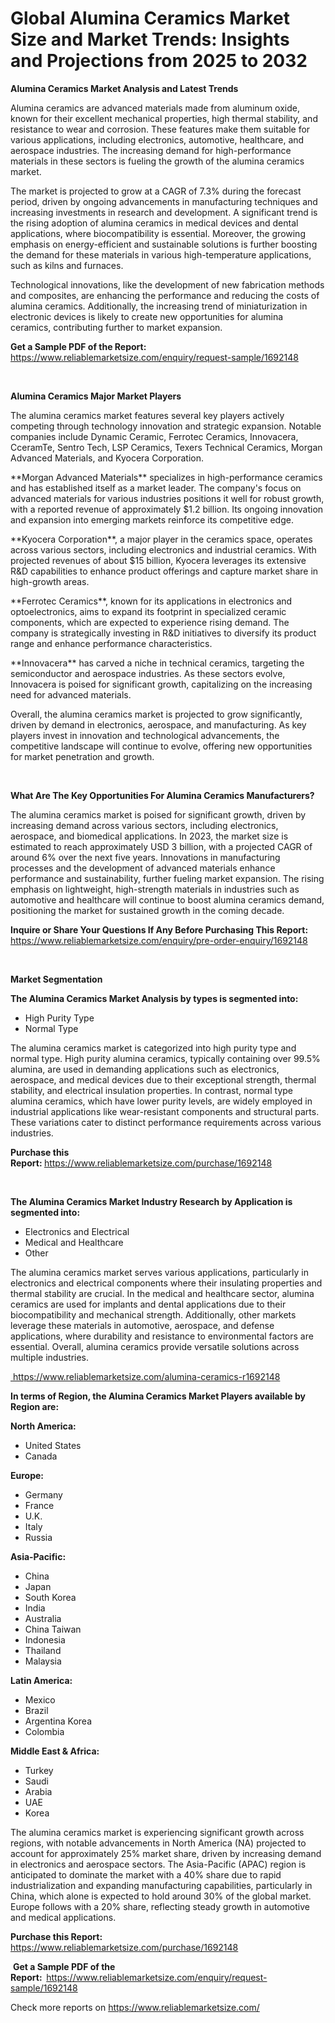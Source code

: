 <p><h1>Global Alumina Ceramics Market Size and Market Trends: Insights and Projections from 2025 to 2032</h1></p><p><strong>Alumina Ceramics Market Analysis and Latest Trends</strong></p>
<p><p>Alumina ceramics are advanced materials made from aluminum oxide, known for their excellent mechanical properties, high thermal stability, and resistance to wear and corrosion. These features make them suitable for various applications, including electronics, automotive, healthcare, and aerospace industries. The increasing demand for high-performance materials in these sectors is fueling the growth of the alumina ceramics market.</p><p>The market is projected to grow at a CAGR of 7.3% during the forecast period, driven by ongoing advancements in manufacturing techniques and increasing investments in research and development. A significant trend is the rising adoption of alumina ceramics in medical devices and dental applications, where biocompatibility is essential. Moreover, the growing emphasis on energy-efficient and sustainable solutions is further boosting the demand for these materials in various high-temperature applications, such as kilns and furnaces.</p><p>Technological innovations, like the development of new fabrication methods and composites, are enhancing the performance and reducing the costs of alumina ceramics. Additionally, the increasing trend of miniaturization in electronic devices is likely to create new opportunities for alumina ceramics, contributing further to market expansion.</p></p>
<p><strong>Get a Sample PDF of the Report:&nbsp;</strong> <a href="https://www.reliablemarketsize.com/enquiry/request-sample/1692148?utm_campaign=1103&utm_medium=2&utm_source=Github&utm_content=ia&utm_term=27032025&utm_id=alumina-ceramics">https://www.reliablemarketsize.com/enquiry/request-sample/1692148</a></p>
<p>&nbsp;</p>
<p><strong>Alumina Ceramics Major Market Players</strong></p>
<p><p>The alumina ceramics market features several key players actively competing through technology innovation and strategic expansion. Notable companies include Dynamic Ceramic, Ferrotec Ceramics, Innovacera, CceramTe, Sentro Tech, LSP Ceramics, Texers Technical Ceramics, Morgan Advanced Materials, and Kyocera Corporation.</p><p>**Morgan Advanced Materials** specializes in high-performance ceramics and has established itself as a market leader. The company's focus on advanced materials for various industries positions it well for robust growth, with a reported revenue of approximately $1.2 billion. Its ongoing innovation and expansion into emerging markets reinforce its competitive edge.</p><p>**Kyocera Corporation**, a major player in the ceramics space, operates across various sectors, including electronics and industrial ceramics. With projected revenues of about $15 billion, Kyocera leverages its extensive R&D capabilities to enhance product offerings and capture market share in high-growth areas.</p><p>**Ferrotec Ceramics**, known for its applications in electronics and optoelectronics, aims to expand its footprint in specialized ceramic components, which are expected to experience rising demand. The company is strategically investing in R&D initiatives to diversify its product range and enhance performance characteristics.</p><p>**Innovacera** has carved a niche in technical ceramics, targeting the semiconductor and aerospace industries. As these sectors evolve, Innovacera is poised for significant growth, capitalizing on the increasing need for advanced materials.</p><p>Overall, the alumina ceramics market is projected to grow significantly, driven by demand in electronics, aerospace, and manufacturing. As key players invest in innovation and technological advancements, the competitive landscape will continue to evolve, offering new opportunities for market penetration and growth.</p></p>
<p>&nbsp;</p>
<p><strong>What Are The Key Opportunities For Alumina Ceramics Manufacturers?</strong></p>
<p><p>The alumina ceramics market is poised for significant growth, driven by increasing demand across various sectors, including electronics, aerospace, and biomedical applications. In 2023, the market size is estimated to reach approximately USD 3 billion, with a projected CAGR of around 6% over the next five years. Innovations in manufacturing processes and the development of advanced materials enhance performance and sustainability, further fueling market expansion. The rising emphasis on lightweight, high-strength materials in industries such as automotive and healthcare will continue to boost alumina ceramics demand, positioning the market for sustained growth in the coming decade.</p></p>
<p><strong>Inquire or Share Your Questions If Any Before Purchasing This Report:</strong> <a href="https://www.reliablemarketsize.com/enquiry/pre-order-enquiry/1692148?utm_campaign=1103&utm_medium=2&utm_source=Github&utm_content=ia&utm_term=27032025&utm_id=alumina-ceramics">https://www.reliablemarketsize.com/enquiry/pre-order-enquiry/1692148</a></p>
<p>&nbsp;</p>
<p><strong>Market Segmentation</strong></p>
<p><strong>The Alumina Ceramics Market Analysis by types is segmented into:</strong></p>
<p><ul><li>High Purity Type</li><li>Normal Type</li></ul></p>
<p><p>The alumina ceramics market is categorized into high purity type and normal type. High purity alumina ceramics, typically containing over 99.5% alumina, are used in demanding applications such as electronics, aerospace, and medical devices due to their exceptional strength, thermal stability, and electrical insulation properties. In contrast, normal type alumina ceramics, which have lower purity levels, are widely employed in industrial applications like wear-resistant components and structural parts. These variations cater to distinct performance requirements across various industries.</p></p>
<p><strong>Purchase this Report:&nbsp;</strong><a href="https://www.reliablemarketsize.com/purchase/1692148?utm_campaign=1103&utm_medium=2&utm_source=Github&utm_content=ia&utm_term=27032025&utm_id=alumina-ceramics">https://www.reliablemarketsize.com/purchase/1692148</a></p>
<p>&nbsp;</p>
<p><strong>The Alumina Ceramics Market Industry Research by Application is segmented into:</strong></p>
<p><ul><li>Electronics and Electrical</li><li>Medical and Healthcare</li><li>Other</li></ul></p>
<p><p>The alumina ceramics market serves various applications, particularly in electronics and electrical components where their insulating properties and thermal stability are crucial. In the medical and healthcare sector, alumina ceramics are used for implants and dental applications due to their biocompatibility and mechanical strength. Additionally, other markets leverage these materials in automotive, aerospace, and defense applications, where durability and resistance to environmental factors are essential. Overall, alumina ceramics provide versatile solutions across multiple industries.</p></p>
<p><a href="https://www.reliablemarketsize.com/alumina-ceramics-r1692148?utm_campaign=1103&utm_medium=2&utm_source=Github&utm_content=ia&utm_term=27032025&utm_id=alumina-ceramics">&nbsp;https://www.reliablemarketsize.com/alumina-ceramics-r1692148</a></p>
<p><strong>In terms of Region, the Alumina Ceramics Market Players available by Region are:</strong></p>
<p>
    <p> <strong> North America: </strong>
        <ul>
            <li>United States</li>
            <li>Canada</li>
        </ul>
        </p> 
    <p> <strong> Europe: </strong>
        <ul>
            <li>Germany</li>
            <li>France</li>
            <li>U.K.</li>
            <li>Italy</li>
            <li>Russia</li>
        </ul>
        </p> 
    <p> <strong> Asia-Pacific: </strong>
        <ul>
            <li>China</li>
            <li>Japan</li>
            <li>South Korea</li>
            <li>India</li>
            <li>Australia</li>
            <li>China Taiwan</li>
            <li>Indonesia</li>
            <li>Thailand</li>
            <li>Malaysia</li>
        </ul>
        </p> 
    <p> <strong> Latin America: </strong>
        <ul>
            <li>Mexico</li>
            <li>Brazil</li>
            <li>Argentina Korea</li>
            <li>Colombia</li>
        </ul>
        </p> 
    <p> <strong> Middle East & Africa: </strong>
        <ul>
            <li>Turkey</li>
            <li>Saudi</li>
            <li>Arabia</li>
            <li>UAE</li>
            <li>Korea</li>
        </ul>
    </p>
    </p>
<p><p>The alumina ceramics market is experiencing significant growth across regions, with notable advancements in North America (NA) projected to account for approximately 25% market share, driven by increasing demand in electronics and aerospace sectors. The Asia-Pacific (APAC) region is anticipated to dominate the market with a 40% share due to rapid industrialization and expanding manufacturing capabilities, particularly in China, which alone is expected to hold around 30% of the global market. Europe follows with a 20% share, reflecting steady growth in automotive and medical applications.</p></p>
<p><strong>Purchase this Report: </strong><a href="https://www.reliablemarketsize.com/purchase/1692148?utm_campaign=1103&utm_medium=2&utm_source=Github&utm_content=ia&utm_term=27032025&utm_id=alumina-ceramics">https://www.reliablemarketsize.com/purchase/1692148</a></p>
<p>&nbsp;<strong>Get a Sample PDF of the Report:&nbsp;&nbsp;</strong><a href="https://www.reliablemarketsize.com/enquiry/request-sample/1692148?utm_campaign=1103&utm_medium=2&utm_source=Github&utm_content=ia&utm_term=27032025&utm_id=alumina-ceramics">https://www.reliablemarketsize.com/enquiry/request-sample/1692148</a></p>
<p><strong></strong></p>
<p>Check more reports on <a href="https://www.reliablemarketsize.com/?utm_campaign=1103&utm_medium=2&utm_source=Github&utm_content=ia&utm_term=27032025&utm_id=alumina-ceramics">https://www.reliablemarketsize.com/</a></p>